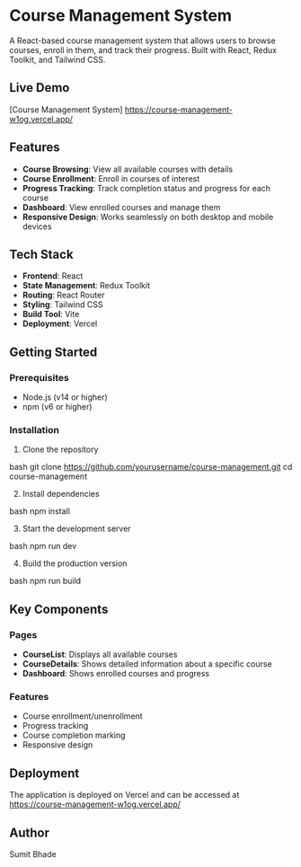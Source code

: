# Course Management System

A React-based course management system that allows users to browse courses, enroll in them, and track their progress. Built with React, Redux Toolkit, and Tailwind CSS.

## Live Demo

[Course Management System] https://course-management-w1og.vercel.app/

## Features

- **Course Browsing**: View all available courses with details
- **Course Enrollment**: Enroll in courses of interest
- **Progress Tracking**: Track completion status and progress for each course
- **Dashboard**: View enrolled courses and manage them
- **Responsive Design**: Works seamlessly on both desktop and mobile devices

## Tech Stack

- **Frontend**: React
- **State Management**: Redux Toolkit
- **Routing**: React Router
- **Styling**: Tailwind CSS
- **Build Tool**: Vite
- **Deployment**: Vercel

## Getting Started

### Prerequisites

- Node.js (v14 or higher)
- npm (v6 or higher)

### Installation

1. Clone the repository

bash
git clone https://github.com/yourusername/course-management.git
cd course-management

2. Install dependencies

bash
npm install

3. Start the development server

bash
npm run dev

4. Build the production version

bash
npm run build

## Key Components

### Pages

- **CourseList**: Displays all available courses
- **CourseDetails**: Shows detailed information about a specific course
- **Dashboard**: Shows enrolled courses and progress

### Features

- Course enrollment/unenrollment
- Progress tracking
- Course completion marking
- Responsive design

## Deployment

The application is deployed on Vercel and can be accessed at https://course-management-w1og.vercel.app/

## Author

Sumit Bhade
